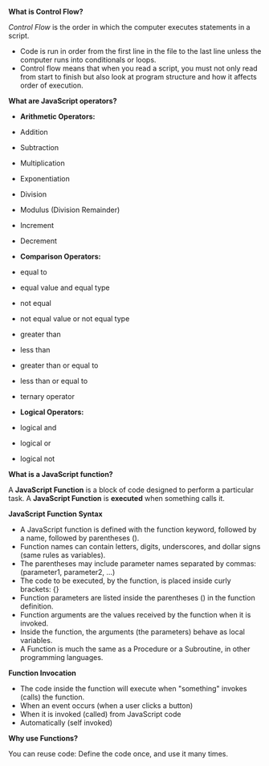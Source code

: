 **What is Control Flow?**

*Control Flow* is the order in which the computer executes statements in a script.

* Code is run in order from the first line in the file to the last line unless the computer runs into conditionals or loops.
* Control flow means that when you read a script, you must not only read from start to finish but also look at program structure and how it affects order of execution.

**What are JavaScript operators?**

* **Arithmetic Operators:**
* Addition
* Subtraction
* Multiplication
* Exponentiation 
* Division
* Modulus (Division Remainder)
* Increment
* Decrement

* **Comparison Operators:** 
*  equal to
*  equal value and equal type
*  not equal
*  not equal value or not equal type
*  greater than
*  less than
*  greater than or equal to
*  less than or equal to
*  ternary operator

* **Logical Operators:** 
* logical and 
* logical or 
* logical not 

**What is a JavaScript function?**

A **JavaScript Function** is a block of code designed to perform a particular task. 
A **JavaScript Function** is **executed** when something calls it.


**JavaScript Function Syntax**

* A JavaScript function is defined with the function keyword, followed by a name, followed by parentheses ().
* Function names can contain letters, digits, underscores, and dollar signs (same rules as variables).
* The parentheses may include parameter names separated by commas:(parameter1, parameter2, ...)
* The code to be executed, by the function, is placed inside curly brackets: {}
* Function parameters are listed inside the parentheses () in the function definition.
* Function arguments are the values received by the function when it is invoked.
* Inside the function, the arguments (the parameters) behave as local variables.
* A Function is much the same as a Procedure or a Subroutine, in other programming languages.

**Function Invocation**

* The code inside the function will execute when "something" invokes (calls) the function.
* When an event occurs (when a user clicks a button)
* When it is invoked (called) from JavaScript code
* Automatically (self invoked)

**Why use Functions?**

You can reuse code: Define the code once, and use it many times.